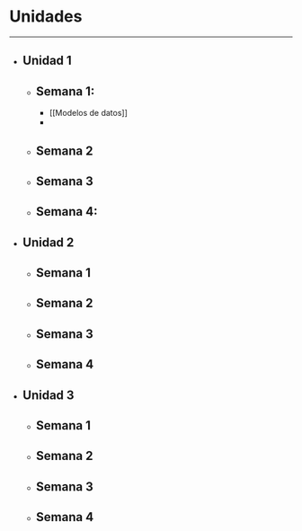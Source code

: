 # Unidades
---
- ## Unidad 1
	- ## Semana 1:
		- [[Modelos de datos]]
		- 
	- ## Semana 2 
	- ## Semana 3 
	- ## Semana 4:
- ## Unidad 2
	- ## Semana 1 
	- ## Semana 2 
	- ## Semana 3 
	- ## Semana 4 
- ## Unidad 3
	- ## Semana 1 
	- ## Semana 2 
	- ## Semana 3 
	- ## Semana 4 
